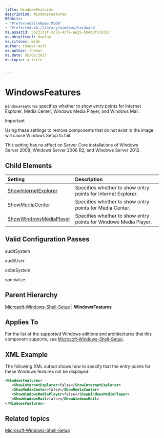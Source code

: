 ```yaml
---
title: WindowsFeatures
description: WindowsFeatures
MSHAttr:
- 'PreferredSiteName:MSDN'
- 'PreferredLib:/library/windows/hardware'
ms.assetid: 5b23171f-3c76-4c79-ae15-bb4c8fcc65b7
ms.mktglfcycl: deploy
ms.sitesec: msdn
author: themar-msft
ms.author: themar
ms.date: 05/02/2017
ms.topic: article


---
```

# WindowsFeatures

`WindowsFeatures` specifies whether to show entry points for Internet Explorer, Media Center, Windows Media Player, and Windows Mail.

> [!Important]
> Using these settings to remove components that do not exist in the image will cause Windows Setup to fail.

This setting has no effect on Server Core installations of Windows Server 2008, Windows Server 2008 R2, and Windows Server 2012.

## Child Elements

| Setting                 | Description                                                                           |
|:------------------------|:--------------------------------------------------------------------------------------|
| [ShowInternetExplorer](microsoft-windows-shell-setup-windowsfeatures-showinternetexplorer.md) | Specifies whether to show entry points for Internet Explorer. |
| [ShowMediaCenter](microsoft-windows-shell-setup-windowsfeatures-showmediacenter.md) | Specifies whether to show entry points for Media Center. |
| [ShowWindowsMediaPlayer](microsoft-windows-shell-setup-windowsfeatures-showwindowsmediaplayer.md) | Specifies whether to show entry points for Windows Media Player. |

## Valid Configuration Passes

auditSystem

auditUser

oobeSystem

specialize

## Parent Hierarchy

[Microsoft-Windows-Shell-Setup](microsoft-windows-shell-setup.md) | **WindowsFeatures**

## Applies To

For the list of the supported Windows editions and architectures that this component supports, see [Microsoft-Windows-Shell-Setup](microsoft-windows-shell-setup.md).

## XML Example

The following XML output shows how to specify that the entry points for these Windows features not be displayed.

```XML
<WindowsFeatures>
   <ShowInternetExplorer>false</ShowInternetExplorer>
   <ShowMediaCenter>false</ShowMediaCenter>
   <ShowWindowsMediaPlayer>false</ShowWindowsMediaPlayer>
   <ShowWindowsMail>false</ShowWindowsMail>
</WindowsFeatures>
```

## Related topics

[Microsoft-Windows-Shell-Setup](microsoft-windows-shell-setup.md)
